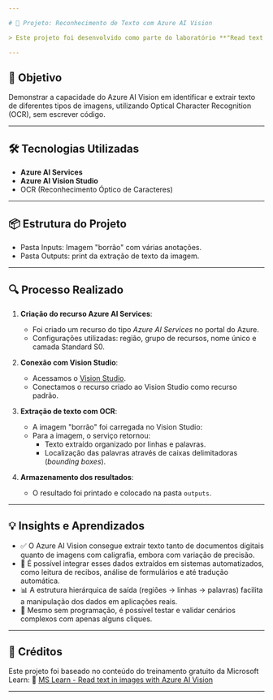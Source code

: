 ```yaml
---

# 📁 Projeto: Reconhecimento de Texto com Azure AI Vision

> Este projeto foi desenvolvido como parte do laboratório **"Read text in Vision Studio"** para conslusão do curso da empresa DIO, disponível no módulo [MS Learn - Fundamentos de IA](https://microsoftlearning.github.io/mslearn-ai-fundamentals/Instructions/Labs/05-ocr.html). O objetivo é utilizar o serviço Azure AI Vision para extrair texto de imagens por meio da funcionalidade OCR (Optical Character Recognition) usando o **Vision Studio**.

---
```


## 🎯 Objetivo

Demonstrar a capacidade do Azure AI Vision em identificar e extrair texto de diferentes tipos de imagens, utilizando Optical Character Recognition (OCR), sem escrever código.

---

## 🛠️ Tecnologias Utilizadas

- **Azure AI Services**
- **Azure AI Vision Studio**
- OCR (Reconhecimento Óptico de Caracteres)

---

## 📦 Estrutura do Projeto

- Pasta Inputs: Imagem "borrão" com várias anotações.
- Pasta Outputs: print da extração de texto da imagem.

--- 

## 🔍 Processo Realizado

1. **Criação do recurso Azure AI Services**:
   - Foi criado um recurso do tipo *Azure AI Services* no portal do Azure.
   - Configurações utilizadas: região, grupo de recursos, nome único e camada Standard S0.

2. **Conexão com Vision Studio**:
   - Acessamos o [Vision Studio](https://portal.vision.cognitive.azure.com).
   - Conectamos o recurso criado ao Vision Studio como recurso padrão.

3. **Extração de texto com OCR**:
   - A imagem "borrão" foi carregada no Vision Studio:
   - Para a imagem, o serviço retornou:
     - Texto extraído organizado por linhas e palavras.
     - Localização das palavras através de caixas delimitadoras (*bounding boxes*).

4. **Armazenamento dos resultados**:
   - O resultado foi printado e colocado na pasta `outputs`.

---

## 💡 Insights e Aprendizados

- ✅ O Azure AI Vision consegue extrair texto tanto de documentos digitais quanto de imagens com caligrafia, embora com variação de precisão.
- 🧠 É possível integrar esses dados extraídos em sistemas automatizados, como leitura de recibos, análise de formulários e até tradução automática.
- 📊 A estrutura hierárquica de saída (regiões → linhas → palavras) facilita a manipulação dos dados em aplicações reais.
- 🚀 Mesmo sem programação, é possível testar e validar cenários complexos com apenas alguns cliques.


---

## 🙌 Créditos

Este projeto foi baseado no conteúdo do treinamento gratuito da Microsoft Learn:
🔗 [MS Learn - Read text in images with Azure AI Vision](https://microsoftlearning.github.io/mslearn-ai-fundamentals/Instructions/Labs/05-ocr.html)

---
